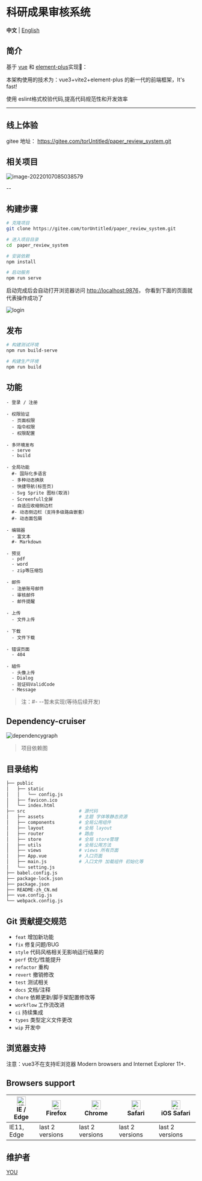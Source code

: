# 科研成果审核系统

**中文** | [English](./README.md)

## 简介

基于 [vue](https://github.com/vuejs/vue) 和 [element-plus](https://github.com/element-plus/element-plus)实现🎉：

本架构使用的技术为：vue3+vite2+element-plus 的新一代的前端框架，It's fast!

使用 eslint格式校验代码,提高代码规范性和开发效率

---

## 线上体验

gitee 地址： https://gitee.com/torUntitled/paper_review_system.git

[comment]: <> ([访问地址]&#40;http://paper.lunatic.ren/login&#41;)

## 相关项目

![image-20220107085038579](https://gitee.com/torUntitled/images/raw/master/img/notes/image-20220107085038579.png)

--


## 构建步骤

```bash
# 克隆项目
git clone https://gitee.com/torUntitled/paper_review_system.git

# 进入项目目录
cd  paper_review_system

# 安装依赖
npm install

# 启动服务
npm run serve
```

启动完成后会自动打开浏览器访问 [http://localhost:9876](http://localhost:9876/)， 你看到下面的页面就代表操作成功了

![login](https://gitee.com/torUntitled/images/raw/master/img/notes/login.png)

## 发布

```bash
# 构建测试环境
npm run build-serve

# 构建生产环境
npm run build
```

## 功能

```
- 登录 / 注册

- 权限验证
  - 页面权限
  - 指令权限
  - 权限配置

- 多环境发布
  - serve
  - build

- 全局功能
  #- 国际化多语言
  - 多种动态换肤
  - 快捷导航(标签页)
  - Svg Sprite 图标(取消)
  - Screenfull全屏
  - 自适应收缩侧边栏
  #- 动态侧边栏（支持多级路由嵌套）
  #- 动态面包屑

- 编辑器
  - 富文本
  #- Markdown

- 预览
  - pdf
  - word
  - zip等压缩包
  
- 邮件
  - 注册账号邮件
  - 审核邮件
  - 邮件提醒
 
- 上传
  - 文件上传
 
- 下载
  - 文件下载

- 错误页面
  - 404

- 組件
  - 头像上传
  - Dialog
  - 验证码ValidCode
  - Message

```

>注：#- --暂未实现(等待后续开发)
>

## Dependency-cruiser 

![dependencygraph](https://gitee.com/torUntitled/images/raw/master/img/notes/dependencygraph.svg)

> 项目依赖图

## 目录结构

```bash
├── public
│   ├── static
│   │   └── config.js
│   ├── favicon.ico
│   └── index.html         
├── src                    # 源代码
│   ├── assets             # 主题 字体等静态资源
│   ├── components         # 全局公用组件
│   ├── layout             # 全局 layout
│   ├── router             # 路由
│   ├── store              # 全局 store管理
│   ├── utils              # 全局公用方法
│   ├── views              # views 所有页面
│   ├── App.vue            # 入口页面
│   ├── main.js            # 入口文件 加载组件 初始化等
│   └── setting.js
├── babel.config.js
├── package-lock.json
├── package.json    
├── README-zh_CN.md
├── vue.config.js
└── webpack.config.js
```



## Git 贡献提交规范

  - `feat` 增加新功能
  - `fix` 修复问题/BUG
  - `style` 代码风格相关无影响运行结果的
  - `perf` 优化/性能提升
  - `refactor` 重构
  - `revert` 撤销修改
  - `test` 测试相关
  - `docs` 文档/注释
  - `chore` 依赖更新/脚手架配置修改等
  - `workflow` 工作流改进
  - `ci` 持续集成
  - `types` 类型定义文件更改
  - `wip` 开发中



## 浏览器支持

注意：vue3不在支持IE浏览器
Modern browsers and Internet Explorer 11+.

## Browsers support

| [<img src="https://raw.githubusercontent.com/alrra/browser-logos/master/src/edge/edge_48x48.png" alt="IE / Edge" width="24px" height="24px" />](http://godban.github.io/browsers-support-badges/)<br/>IE / Edge | [<img src="https://raw.githubusercontent.com/alrra/browser-logos/master/src/firefox/firefox_48x48.png" alt="Firefox" width="24px" height="24px" />](http://godban.github.io/browsers-support-badges/)<br/>Firefox | [<img src="https://raw.githubusercontent.com/alrra/browser-logos/master/src/chrome/chrome_48x48.png" alt="Chrome" width="24px" height="24px" />](http://godban.github.io/browsers-support-badges/)<br/>Chrome | [<img src="https://raw.githubusercontent.com/alrra/browser-logos/master/src/safari/safari_48x48.png" alt="Safari" width="24px" height="24px" />](http://godban.github.io/browsers-support-badges/)<br/>Safari | [<img src="https://raw.githubusercontent.com/alrra/browser-logos/master/src/safari-ios/safari-ios_48x48.png" alt="iOS Safari" width="24px" height="24px" />](http://godban.github.io/browsers-support-badges/)<br/>iOS Safari |
| ------------------------------------------------------------ | ------------------------------------------------------------ | ------------------------------------------------------------ | ------------------------------------------------------------ | ------------------------------------------------------------ |
| IE11, Edge                                                   | last 2 versions                                              | last 2 versions                                              | last 2 versions                                              | last 2 versions                                              |

## 维护者

[YOU](https://gitee.com/torUntitled)


